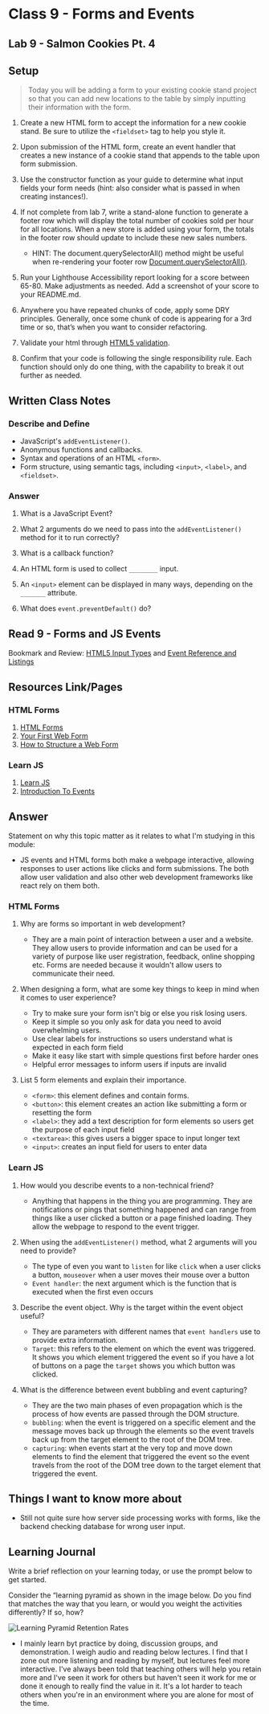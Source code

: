 # Class 9 - Forms and Events

## Lab 9 - Salmon Cookies Pt. 4

## Setup

> Today you will be adding a form to your existing cookie stand project so that you can add new locations to the table by simply inputting their information with the form.

1. Create a new HTML form to accept the information for a new cookie stand. Be sure to utilize the `<fieldset>` tag to help you style it.

2. Upon submission of the HTML form, create an event handler that creates a new instance of a cookie stand that appends to the table upon form submission.

3. Use the constructor function as your guide to determine what input fields your form needs (hint: also consider what is passed in when creating instances!).

4. If not complete from lab 7, write a stand-alone function to generate a footer row which will display the total number of cookies sold per hour for all locations. When a new store is added using your form, the totals in the footer row should update to include these new sales numbers.

    - HINT: The document.querySelectorAll() method might be useful when re-rendering your footer row [Document.querySelectorAll()](https://developer.mozilla.org/en-US/docs/Web/API/Document/querySelectorAll).

5. Run your Lighthouse Accessibility report looking for a score between 65-80. Make adjustments as needed. Add a screenshot of your score to your README.md.

6. Anywhere you have repeated chunks of code, apply some DRY principles. Generally, once some chunk of code is appearing for a 3rd time or so, that’s when you want to consider refactoring.

7. Validate your html through [HTML5 validation](https://developer.mozilla.org/en-US/docs/Learn/HTML/Forms/Form_validation).

8. Confirm that your code is following the single responsibility rule. Each function should only do one thing, with the capability to break it out further as needed.

## Written Class Notes

### Describe and Define

- JavaScript's `addEventListener()`.
- Anonymous functions and callbacks.
- Syntax and operations of an HTML `<form>`.
- Form structure, using semantic tags, including `<input>`, `<label>`, and `<fieldset>`.


### Answer


1. What is a JavaScript Event?

2. What 2 arguments do we need to pass into the `addEventListener()` method for it to run correctly?

3. What is a callback function?

4. An HTML form is used to collect `________` input.

5. An `<input>` element can be displayed in many ways, depending on the `_______` attribute.

5. What does `event.preventDefault()` do?











## Read 9 - Forms and JS Events

Bookmark and Review: [HTML5 Input Types](https://developer.mozilla.org/en-US/docs/Learn/Forms/HTML5_input_types) and [Event Reference and Listings](https://developer.mozilla.org/en-US/docs/Web/Events)

## Resources Link/Pages

### HTML Forms

1. [HTML Forms](https://developer.mozilla.org/en-US/docs/Learn/Forms)
2. [Your First Web Form](https://developer.mozilla.org/en-US/docs/Learn/Forms/Your_first_form)
3. [How to Structure a Web Form](https://developer.mozilla.org/en-US/docs/Learn/Forms/How_to_structure_a_web_form)

### Learn JS

1. [Learn JS](https://developer.mozilla.org/en-US/docs/Learn/JavaScript)
2. [Introduction To Events](https://developer.mozilla.org/en-US/docs/Learn/JavaScript/Building_blocks/Events)

## Answer

Statement on why this topic matter as it relates to what I'm studying in this module:

- JS events and HTML forms both make a webpage interactive, allowing responses to user actions like clicks and form submissions. The both allow user validation and also other web development frameworks like react rely on them both. 

### HTML Forms

1. Why are forms so important in web development?

    - They are a main point of interaction between a user and a website. They allow users to provide information and can be used for a variety of purpose like user registration, feedback, online shopping etc. Forms are needed because it wouldn't allow users to communicate their need. 


2. When designing a form, what are some key things to keep in mind when it comes to user experience?

    - Try to make sure your form isn't big or else you risk losing users. 
    - Keep it simple so you only ask for data you need to avoid overwhelming users.
    - Use clear labels for instructions so users understand what is expected in each form field
    - Make it easy like start with simple questions first before harder ones
    - Helpful error messages to inform users if inputs are invalid

3. List 5 form elements and explain their importance.

    - `<form>`: this element defines and contain forms. 
    - `<button>`: this element creates an action like submitting a form or resetting the form
    - `<label>`: they add a text description for form elements so users get the purpose of each input field
    - `<textarea>`: this gives users a bigger space to input longer text
    - `<input>`: creates an input field for users to enter data

### Learn JS

1. How would you describe events to a non-technical friend?

    - Anything that happens in the thing you are programming. They are notifications or pings that something happened and can range from things like a user clicked a button or a page finished loading. They allow the webpage to respond to the event trigger. 

2. When using the `addEventListener()` method, what 2 arguments will you need to provide?

    - The type of even you want to `listen` for like `click` when a user clicks a button, `mouseover` when a user moves their mouse over a button
    - `Event handler`: the next argument which is the function that is executed when the first even occurs 

3. Describe the event object. Why is the target within the event object useful?

    - They are parameters with different names that `event handlers` use to provide extra information.
    - `Target`: this refers to the element on which the event was triggered. It shows you which element triggered the event so if you have a lot of buttons on a page the `target` shows you which button was clicked. 


4. What is the difference between event bubbling and event capturing?

    - They are the two main phases of even propagation which is the process of how events are passed through the DOM structure.
    - `bubbling`: when the event is triggered on a specific element and the message moves back up through the elements so the event travels back up from the target element to the root of the DOM tree. 
    - `capturing`: when events start at the very top and move down elements to find the element that triggered the event so the event travels from the root of the DOM tree down to the target element that triggered the event. 

## Things I want to know more about

- Still not quite sure how server side processing works with forms, like the backend checking database for wrong user input. 

## Learning Journal

Write a brief reflection on your learning today, or use the prompt below to get started.

Consider the “learning pyramid as shown in the image below. Do you find that matches the way that you learn, or would you weight the activities differently? If so, how?

![Learning Pyramid Retention Rates](https://codefellows.github.io/common_curriculum/readings_and_reflections/learning-pyramid.jpg)

 - I mainly learn byt practice by doing, discussion groups, and demonstration. I weigh audio and reading below lectures. I find that I zone out more listening and reading by myself, but lectures feel more interactive. I've always been told that teaching others will help you retain more and I've seen it work for others but haven't seen it work for me or done it enough to really find the value in it. It's a lot harder to teach others when you're in an environment where you are alone for most of the time. 
